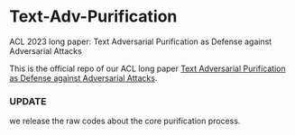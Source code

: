 # Text-Adv-Purification
ACL 2023 long paper: Text Adversarial Purification as Defense against Adversarial Attacks

This is the official repo of our ACL long paper  [Text Adversarial Purification as Defense against Adversarial Attacks](https://arxiv.org/abs/2203.14207).


### UPDATE

we release the raw codes about the core purification process.

